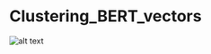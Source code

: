 # Clustering_BERT_vectors

![alt text](https://cdn1.radikalno.ru/uploads/2020/6/28/1c899f4ee72d91c5f612c4334387e351-full.png)
